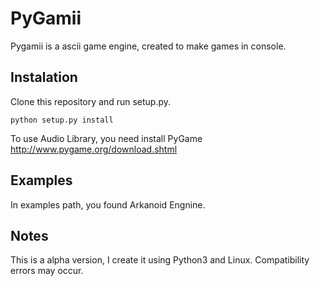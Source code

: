 # PyGamii
Pygamii is a ascii game engine, created to make games in console.

## Instalation
Clone this repository and run setup.py.

    python setup.py install

To use Audio Library, you need install PyGame http://www.pygame.org/download.shtml

## Examples
In examples path, you found Arkanoid Engnine.

## Notes
This is a alpha version, I create it using Python3 and Linux.
Compatibility errors may occur.
